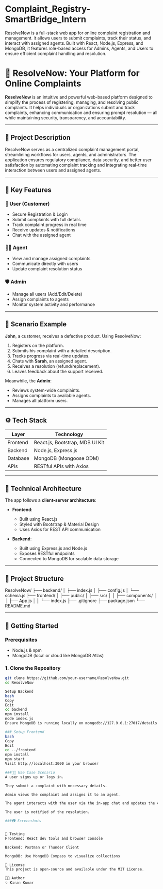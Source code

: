 # Complaint_Registry-SmartBridge_Intern
ResolveNow is a full-stack web app for online complaint registration and management. It allows users to submit complaints, track their status, and interact with assigned agents. Built with React, Node.js, Express, and MongoDB, it features role-based access for Admins, Agents, and Users to ensure efficient complaint handling and resolution.

# 🚀 ResolveNow: Your Platform for Online Complaints

**ResolveNow** is an intuitive and powerful web-based platform designed to simplify the process of registering, managing, and resolving public complaints. It helps individuals or organizations submit and track complaints, enhancing communication and ensuring prompt resolution — all while maintaining security, transparency, and accountability.

---

## 📝 Project Description

ResolveNow serves as a centralized complaint management portal, streamlining workflows for users, agents, and administrators. The application ensures regulatory compliance, data security, and better user satisfaction by automating complaint tracking and integrating real-time interaction between users and assigned agents.

---

## 🔑 Key Features

### 👤 User (Customer)
- Secure Registration & Login
- Submit complaints with full details
- Track complaint progress in real time
- Receive updates & notifications
- Chat with the assigned agent

### 🧑‍💼 Agent
- View and manage assigned complaints
- Communicate directly with users
- Update complaint resolution status

### 🛡️ Admin
- Manage all users (Add/Edit/Delete)
- Assign complaints to agents
- Monitor system activity and performance

---

## 📌 Scenario Example

**John**, a customer, receives a defective product. Using ResolveNow:

1. Registers on the platform.
2. Submits his complaint with a detailed description.
3. Tracks progress via real-time updates.
4. Chats with **Sarah**, an assigned agent.
5. Receives a resolution (refund/replacement).
6. Leaves feedback about the support received.

Meanwhile, the **Admin**:
- Reviews system-wide complaints.
- Assigns complaints to available agents.
- Manages all platform users.

---

## ⚙️ Tech Stack

| Layer     | Technology                           |
|-----------|---------------------------------------|
| Frontend  | React.js, Bootstrap, MDB UI Kit       |
| Backend   | Node.js, Express.js                   |
| Database  | MongoDB (Mongoose ODM)                |
| APIs      | RESTful APIs with Axios               |

---

## 🧱 Technical Architecture

The app follows a **client-server architecture**:

- **Frontend**:
  - Built using React.js
  - Styled with Bootstrap & Material Design
  - Uses Axios for REST API communication

- **Backend**:
  - Built using Express.js and Node.js
  - Exposes RESTful endpoints
  - Connected to MongoDB for scalable data storage

---

## 📂 Project Structure

ResolveNow/
├── backend/
│ ├── index.js
│ ├── config.js
│ └── schema.js
├── frontend/
│ ├── public/
│ ├── src/
│ │ ├── components/
│ │ ├── App.js
│ │ └── index.js
├── .gitignore
├── package.json
└── README.md


---

## 🚀 Getting Started

### Prerequisites

- Node.js & npm
- MongoDB (local or cloud like MongoDB Atlas)

### 1. Clone the Repository

```bash
git clone https://github.com/your-username/ResolveNow.git
cd ResolveNow

Setup Backend
bash
Copy
Edit
cd backend
npm install
node index.js
Ensure MongoDB is running locally on mongodb://127.0.0.1:27017/details

### Setup Frontend
bash
Copy
Edit
cd ../frontend
npm install
npm start
Visit http://localhost:3000 in your browser

###👨‍💼 Use Case Scenario
A user signs up or logs in.

They submit a complaint with necessary details.

Admin views the complaint and assigns it to an agent.

The agent interacts with the user via the in-app chat and updates the complaint status.

The user is notified of the resolution.

###📷 Screenshots


🧪 Testing
Frontend: React dev tools and browser console

Backend: Postman or Thunder Client

MongoDB: Use MongoDB Compass to visualize collections

📌 License
This project is open-source and available under the MIT License.

👨‍💻 Author
💡 Kiran Kumar

